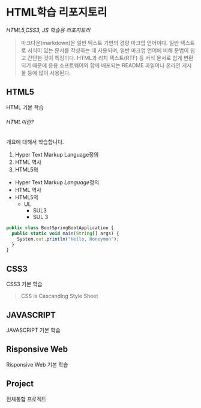 # HTML학습 리포지토리

*HTML5,CSS3, JS 학습용 리포지토리* 

>마크다운(markdown)은 일반 텍스트 기반의 경량 마크업 언어이다. 일반 텍스트로 서식이 있는 문서를 작성하는 데 사용되며, 일반 마크업 언어에 비해 문법이 쉽고 간단한 것이 특징이다. HTML과 리치 텍스트(RTF) 등 서식 문서로 쉽게 변환되기 때문에 응용 소프트웨어와 함께 배포되는 README 파일이나 온라인 게시물 등에 많이 사용된다.

## HTML5 
HTML 기본 학습

###### HTML이란?
개요에 대해서 학습합니다.
1. Hyper Text Markup Language정의
2. HTML 역사
3. HTML5의 

- Hyper Text Markup *Language*정의
- HTML 역사
- HTML5의 
  - UL
      - SUL3
      - SUL 3
      
``` JAVASCRIPT
public class BootSpringBootApplication {
  public static void main(String[] args) {
    System.out.println("Hello, Honeymon");
  }
}
``` 


## CSS3
CSS3 기본 학습
> CSS is Cascanding Style Sheet

## JAVASCRIPT 
JAVASCRIPT 기본 학습

## Risponsive Web
Risponsive Web 기본 학습

## Project
전체통합 프로젝트
